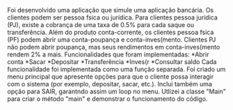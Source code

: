 Foi desenvolvido uma aplicação que simule uma aplicação bancária. Os clientes podem ser pessoa 
fsica ou jurídica. Para clientes pessoa jurídica (PJ), existe a cobrança de uma taxa de 0.5% 
para cada saque ou transferência. Além do produto conta-corrente, os clientes pessoa fsica 
(PF) podem abrir uma conta-poupança e conta-inves(mento. Clientes PJ não podem abrir 
poupança, mas seus rendimentos em conta-inves(mento rendem 2% a mais.
Funcionalidades que foram implementadas:
*Abrir conta
*Sacar
*Depositar
*Transferência
*Inves(r
*Consultar saldo
Cada funcionalidade foi implementada como uma função separada.
Foi criado um menu principal que apresente opções para que o cliente possa interagir com o 
sistema (por exemplo, depositar, sacar, etc.). Inclui também uma opção para SAIR, 
garantndo assim um loop no menu.
Utlizei a classe "Main" para criar o método "main" e demonstrar o funcionamento do 
código.
